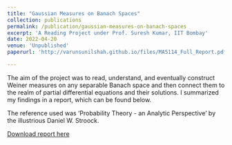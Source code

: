 ```yaml
---
title: "Gaussian Measures on Banach Spaces"
collection: publications
permalink: /publication/gaussian-measures-on-banach-spaces
excerpt: 'A Reading Project under Prof. Suresh Kumar, IIT Bombay'
date: 2022-04-20
venue: 'Unpublished'
paperurl: 'http://varunsunilshah.github.io/files/MA5114_Full_Report.pdf'

---
```

The aim of the project was to read, understand, and eventually construct Weiner measures on any separable Banach space and then connect them to the realm of partial differential equations and their solutions. I summarized my findings in a report, which can be found below.

The reference used was ‘Probability Theory - an Analytic Perspective’ by the illustrious Daniel W. Stroock.

[Download report here](http://varunsunilshah.github.io/files/MA5114_Full_Report.pdf)
